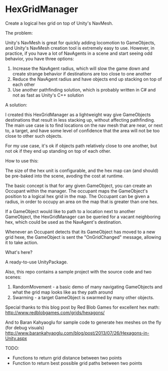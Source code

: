 HexGridManager
==============

Create a logical hex grid on top of Unity's NavMesh.


The problem:

Unity's NavMesh is great for quickly adding locomotion to GameObjects, and Unity's NavMesh creation tool is 
extremely easy to use. However, in practice, if you have a lot of NavAgents in a scene and start seeing odd
behavior, you have three options:

1) Increase the NavAgent radius, which will slow the game down and create strange behavior if destinations
    are too close to one another
2) Reduce the NavAgent radius and have objects end up stacking on top of each other
3) Use another pathfinding solution, which is probably written in C# and not as fast as Unity's C++ solution


A solution:

I created this HexGridManager as a lightweight way give GameObjects destinations that result in less stacking 
up, without affecting pathfinding. The main use case is to find locations on the nav mesh that are near, or next
to, a target, and have some level of confidence that the area will not be too close to other such objects.

For my use case, it's ok if objects path relatively close to one another, but not ok if they end up standing on 
top of each other.


How to use this:

The size of the hex unit is configurable, and the hex map can (and should) be pre-baked into the scene, avoding the 
cost at runtime.

The basic concept is that for any given GameObject, you can create an Occupant within the manager. The occupant maps 
the GameObject's position to a logical hex grid in the map. The Occupant can be given a radius, in order to occupy
an area on the map that is greater than one hex.

If a GameObject would like to path to a location next to another GameObject, the HexGridManager can be queried for a
vacant neighboring hex, which could be used as the NavAgent's destination.

Whenever an Occupant detects that its GameObject has moved to a new grid hexe, the GameObject is sent the 
"OnGridChanged" message, allowing it to take action.


What's here?

A ready-to-use UnityPackage.

Also, this repo contains a sample project with the source code and two scenes: 
1) RandomMovement - a basic demo of many navigating GameObjects and what the grid map looks like as they path around
2) Swarming - a target GameObject is swarmed by many other objects.



Special thanks to this blog post by Red Blob Games for excellent hex math:
http://www.redblobgames.com/grids/hexagons/

And to Baran Kahyaoglu for sample code to generate hex meshes on the fly (for debug visuals)
http://www.barankahyaoglu.com/blog/post/2013/07/26/Hexagons-in-Unity.aspx

TODO:
- Functions to return grid distance between two points
- Function to return best possible grid paths between two points

